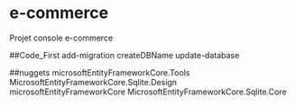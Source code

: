 # e-commerce
Projet console e-commerce

##Code_First
add-migration createDBName
update-database

##nuggets
microsoftEntityFrameworkCore.Tools
MicrosoftEntityFrameworkCore.Sqlite.Design
microsoftEntityFrameworkCore
MicrosoftEntityFrameworkCore.Sqlite.Core
